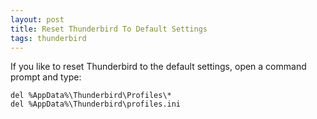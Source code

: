 ```yaml
---
layout: post
title: Reset Thunderbird To Default Settings
tags: thunderbird
---
```


If you like to reset Thunderbird to the default settings, open a command prompt and type:

```
del %AppData%\Thunderbird\Profiles\*
del %AppData%\Thunderbird\profiles.ini
```
